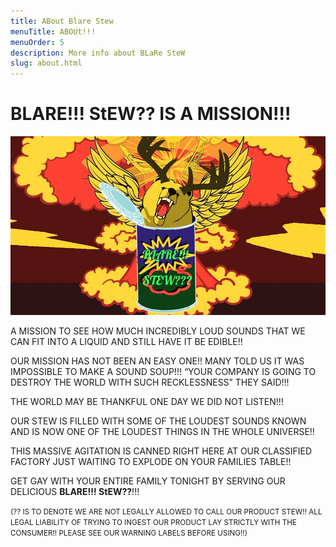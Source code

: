 ```yaml
---
title: ABout Blare Stew
menuTitle: ABOUt!!!
menuOrder: 5
description: More info about BLaRe SteW
slug: about.html
---
```


# BLARE!!! StEW?? IS A MISSION!!!

![can explosion](assets/canexplosion.jpg)

 A MISSION TO SEE HOW MUCH INCREDIBLY LOUD SOUNDS THAT WE CAN FIT INTO A LIQUID AND STILL HAVE IT BE EDIBLE!!

OUR MISSION HAS NOT BEEN AN EASY ONE!! MANY TOLD US IT WAS IMPOSSIBLE TO MAKE A SOUND SOUP!!! “YOUR COMPANY IS GOING TO DESTROY THE WORLD WITH SUCH RECKLESSNESS” THEY SAID!!!

THE WORLD MAY BE THANKFUL ONE DAY WE DID NOT LISTEN!!!

OUR STEW IS FILLED WITH SOME OF THE LOUDEST SOUNDS KNOWN AND IS NOW ONE OF THE LOUDEST THINGS IN THE WHOLE UNIVERSE!! 

THIS MASSIVE AGITATION IS CANNED RIGHT HERE AT OUR CLASSIFIED FACTORY JUST WAITING TO EXPLODE ON YOUR FAMILIES TABLE!!

GET GAY WITH YOUR ENTIRE FAMILY TONIGHT BY SERVING OUR DELICIOUS **BLARE!!! StEW??**!!! 



<small> (?? IS TO DENOTE WE ARE NOT LEGALLY ALLOWED TO CALL OUR PRODUCT STEW!! ALL LEGAL LIABILITY OF TRYING TO INGEST OUR PRODUCT LAY STRICTLY WITH THE CONSUMER!! PLEASE SEE OUR WARNING LABELS BEFORE USING!!) </small>
